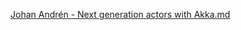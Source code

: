 [Johan Andrén - Next generation actors with Akka.md](https://www.slideshare.net/johanandren/next-generation-actors-with-akka)
